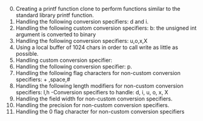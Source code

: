 0. Creating a printf function clone to perform functions similar to the standard library printf function.
1. Handling the following conversion specifiers: d and i.
2. Handling the following custom conversion specifiers:
    b: the unsigned int argument is converted to binary
3. Handling the following conversion specifiers: u,o,x,X
4. Using a local buffer of 1024 chars in order to call write as little as possible.
5. Handling custom conversion specifier:
6. Handling the following conversion specifier: p.
7. Handling the following flag characters for non-custom conversion specifiers: + ,space,#
8. Handling the following length modifiers for non-custom conversion specifiers: l,h
     -Conversion specifiers to handle: d, i, u, o, x, X
9. Handling the field width for non-custom conversion specifiers.
10. Handling the precision for non-custom conversion specifiers.
11. Handling the 0 flag character for non-custom conversion specifiers